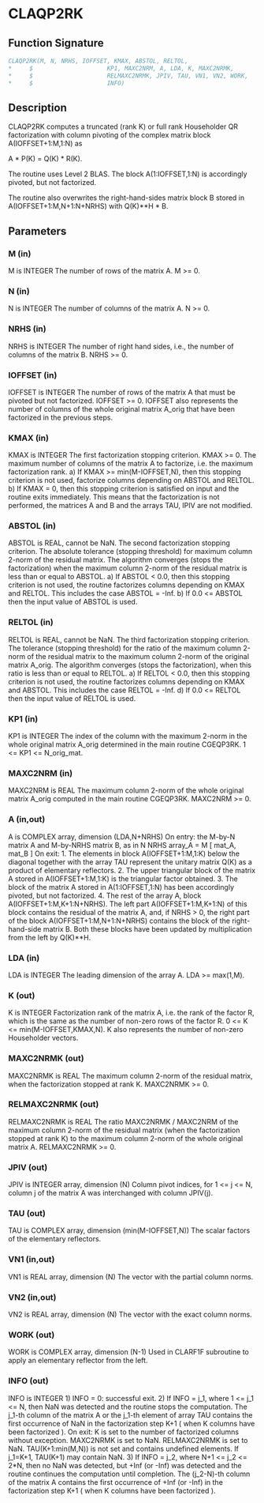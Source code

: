 # CLAQP2RK

## Function Signature

```fortran
CLAQP2RK(M, N, NRHS, IOFFSET, KMAX, ABSTOL, RELTOL,
*     $                     KP1, MAXC2NRM, A, LDA, K, MAXC2NRMK,
*     $                     RELMAXC2NRMK, JPIV, TAU, VN1, VN2, WORK,
*     $                     INFO)
```

## Description


 CLAQP2RK computes a truncated (rank K) or full rank Householder QR
 factorization with column pivoting of the complex matrix
 block A(IOFFSET+1:M,1:N) as

   A * P(K) = Q(K) * R(K).

 The routine uses Level 2 BLAS. The block A(1:IOFFSET,1:N)
 is accordingly pivoted, but not factorized.

 The routine also overwrites the right-hand-sides matrix block B
 stored in A(IOFFSET+1:M,N+1:N+NRHS) with Q(K)**H * B.

## Parameters

### M (in)

M is INTEGER The number of rows of the matrix A. M >= 0.

### N (in)

N is INTEGER The number of columns of the matrix A. N >= 0.

### NRHS (in)

NRHS is INTEGER The number of right hand sides, i.e., the number of columns of the matrix B. NRHS >= 0.

### IOFFSET (in)

IOFFSET is INTEGER The number of rows of the matrix A that must be pivoted but not factorized. IOFFSET >= 0. IOFFSET also represents the number of columns of the whole original matrix A_orig that have been factorized in the previous steps.

### KMAX (in)

KMAX is INTEGER The first factorization stopping criterion. KMAX >= 0. The maximum number of columns of the matrix A to factorize, i.e. the maximum factorization rank. a) If KMAX >= min(M-IOFFSET,N), then this stopping criterion is not used, factorize columns depending on ABSTOL and RELTOL. b) If KMAX = 0, then this stopping criterion is satisfied on input and the routine exits immediately. This means that the factorization is not performed, the matrices A and B and the arrays TAU, IPIV are not modified.

### ABSTOL (in)

ABSTOL is REAL, cannot be NaN. The second factorization stopping criterion. The absolute tolerance (stopping threshold) for maximum column 2-norm of the residual matrix. The algorithm converges (stops the factorization) when the maximum column 2-norm of the residual matrix is less than or equal to ABSTOL. a) If ABSTOL < 0.0, then this stopping criterion is not used, the routine factorizes columns depending on KMAX and RELTOL. This includes the case ABSTOL = -Inf. b) If 0.0 <= ABSTOL then the input value of ABSTOL is used.

### RELTOL (in)

RELTOL is REAL, cannot be NaN. The third factorization stopping criterion. The tolerance (stopping threshold) for the ratio of the maximum column 2-norm of the residual matrix to the maximum column 2-norm of the original matrix A_orig. The algorithm converges (stops the factorization), when this ratio is less than or equal to RELTOL. a) If RELTOL < 0.0, then this stopping criterion is not used, the routine factorizes columns depending on KMAX and ABSTOL. This includes the case RELTOL = -Inf. d) If 0.0 <= RELTOL then the input value of RELTOL is used.

### KP1 (in)

KP1 is INTEGER The index of the column with the maximum 2-norm in the whole original matrix A_orig determined in the main routine CGEQP3RK. 1 <= KP1 <= N_orig_mat.

### MAXC2NRM (in)

MAXC2NRM is REAL The maximum column 2-norm of the whole original matrix A_orig computed in the main routine CGEQP3RK. MAXC2NRM >= 0.

### A (in,out)

A is COMPLEX array, dimension (LDA,N+NRHS) On entry: the M-by-N matrix A and M-by-NRHS matrix B, as in N NRHS array_A = M [ mat_A, mat_B ] On exit: 1. The elements in block A(IOFFSET+1:M,1:K) below the diagonal together with the array TAU represent the unitary matrix Q(K) as a product of elementary reflectors. 2. The upper triangular block of the matrix A stored in A(IOFFSET+1:M,1:K) is the triangular factor obtained. 3. The block of the matrix A stored in A(1:IOFFSET,1:N) has been accordingly pivoted, but not factorized. 4. The rest of the array A, block A(IOFFSET+1:M,K+1:N+NRHS). The left part A(IOFFSET+1:M,K+1:N) of this block contains the residual of the matrix A, and, if NRHS > 0, the right part of the block A(IOFFSET+1:M,N+1:N+NRHS) contains the block of the right-hand-side matrix B. Both these blocks have been updated by multiplication from the left by Q(K)**H.

### LDA (in)

LDA is INTEGER The leading dimension of the array A. LDA >= max(1,M).

### K (out)

K is INTEGER Factorization rank of the matrix A, i.e. the rank of the factor R, which is the same as the number of non-zero rows of the factor R. 0 <= K <= min(M-IOFFSET,KMAX,N). K also represents the number of non-zero Householder vectors.

### MAXC2NRMK (out)

MAXC2NRMK is REAL The maximum column 2-norm of the residual matrix, when the factorization stopped at rank K. MAXC2NRMK >= 0.

### RELMAXC2NRMK (out)

RELMAXC2NRMK is REAL The ratio MAXC2NRMK / MAXC2NRM of the maximum column 2-norm of the residual matrix (when the factorization stopped at rank K) to the maximum column 2-norm of the whole original matrix A. RELMAXC2NRMK >= 0.

### JPIV (out)

JPIV is INTEGER array, dimension (N) Column pivot indices, for 1 <= j <= N, column j of the matrix A was interchanged with column JPIV(j).

### TAU (out)

TAU is COMPLEX array, dimension (min(M-IOFFSET,N)) The scalar factors of the elementary reflectors.

### VN1 (in,out)

VN1 is REAL array, dimension (N) The vector with the partial column norms.

### VN2 (in,out)

VN2 is REAL array, dimension (N) The vector with the exact column norms.

### WORK (out)

WORK is COMPLEX array, dimension (N-1) Used in CLARF1F subroutine to apply an elementary reflector from the left.

### INFO (out)

INFO is INTEGER 1) INFO = 0: successful exit. 2) If INFO = j_1, where 1 <= j_1 <= N, then NaN was detected and the routine stops the computation. The j_1-th column of the matrix A or the j_1-th element of array TAU contains the first occurrence of NaN in the factorization step K+1 ( when K columns have been factorized ). On exit: K is set to the number of factorized columns without exception. MAXC2NRMK is set to NaN. RELMAXC2NRMK is set to NaN. TAU(K+1:min(M,N)) is not set and contains undefined elements. If j_1=K+1, TAU(K+1) may contain NaN. 3) If INFO = j_2, where N+1 <= j_2 <= 2*N, then no NaN was detected, but +Inf (or -Inf) was detected and the routine continues the computation until completion. The (j_2-N)-th column of the matrix A contains the first occurrence of +Inf (or -Inf) in the factorization step K+1 ( when K columns have been factorized ).

